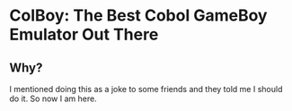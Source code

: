 # ColBoy: The Best Cobol GameBoy Emulator Out There

## Why?

I mentioned doing this as a joke to some friends and they told me I should do it. So now I am here.